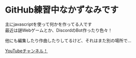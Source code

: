 # GitHub練習中なかずなみです

主にjavascriptを使って何かを作ってる人です  
最近は謎Webゲームとか、DiscordのBot作ったり色々！

他にも編集したり作曲したりしてるけど、それはまた別の場所で...

[YouTubeチャンネル！](https://www.youtube.com/channel/UCOBiNYsubLw-zAOqg74jUww)
